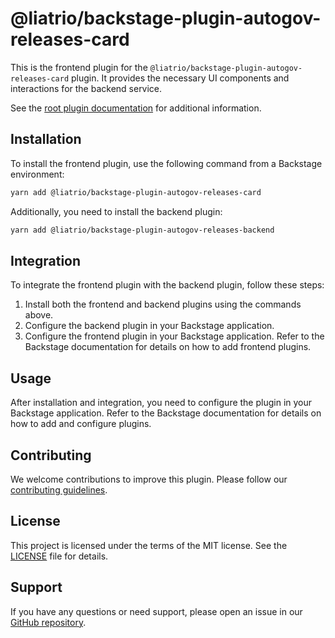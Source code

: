# @liatrio/backstage-plugin-autogov-releases-card

This is the frontend plugin for the `@liatrio/backstage-plugin-autogov-releases-card` plugin. It provides the necessary UI components and interactions for the backend service.

See the [root plugin documentation](https://github.com/liatrio/backstage-plugin-autogov) for additional information.

## Installation

To install the frontend plugin, use the following command from a Backstage environment:

```bash
yarn add @liatrio/backstage-plugin-autogov-releases-card
```

Additionally, you need to install the backend plugin:

```bash
yarn add @liatrio/backstage-plugin-autogov-releases-backend
```

## Integration

To integrate the frontend plugin with the backend plugin, follow these steps:

1. Install both the frontend and backend plugins using the commands above.
1. Configure the backend plugin in your Backstage application.
1. Configure the frontend plugin in your Backstage application. Refer to the Backstage documentation for details on how to add frontend plugins.

## Usage

After installation and integration, you need to configure the plugin in your Backstage application. Refer to the Backstage documentation for details on how to add and configure plugins.

## Contributing

We welcome contributions to improve this plugin. Please follow our [contributing guidelines](CONTRIBUTING.md).

## License

This project is licensed under the terms of the MIT license. See the [LICENSE](LICENSE) file for details.

## Support

If you have any questions or need support, please open an issue in our [GitHub repository](https://github.com/liatrio/backstage-plugin-autogov/issues).
